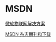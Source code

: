 # MSDN

[微软物联网解决方案](https://docs.microsoft.com/zh-cn/azure/iot-fundamentals/)

[MSDN 杂志期刊和下载](https://docs.microsoft.com/zh-cn/archive/msdn-magazine/msdn-magazine-issues)